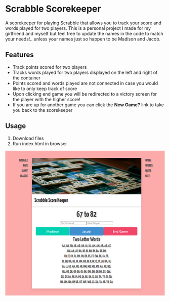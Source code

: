 <h1>Scrabble Scorekeeper</h1>
<p>A scorekeeper for playing Scrabble that allows you to track your score and words played for two players. This is a personal project I made for my girlfriend and myself but feel free to update the names in the code to match your needs!.. unless your names just so happen to be Madison and Jacob.</p>

<h2>Features</h2>
<ul>
  <li>Track points scored for two players</li>
  <li>Tracks words played for two players displayed on the left and right of the container</li>
  <li>Points scored and words played are not connected in case you would like to only keep track of score</li>
  <li>Upon clicking end game you will be redirected to a victory screen for the player with the higher score!</li>
  <li>If you are up for another game you can click the <b>New Game?</b> link to take you back to the scorekeeper</li>
</ul>

<h2>Usage</h2>
<ol>
  <li>Download files</li>
  <li>Run index.html in browser</li>
</ol>

<div>
  <img src="media/ScrabbleSS1.PNG">
</div>
